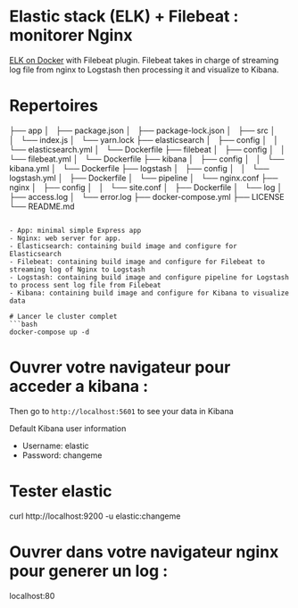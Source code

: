 # Elastic stack (ELK) + Filebeat : monitorer Nginx

[ELK on Docker](https://github.com/deviantony/docker-elk) with Filebeat plugin. Filebeat takes in charge of streaming log file from nginx to Logstash then processing it and visualize to Kibana.

# Repertoires
├── app
│   ├── package.json
│   ├── package-lock.json
│   ├── src
│   │   └── index.js
│   └── yarn.lock
├── elasticsearch
│   ├── config
│   │   └── elasticsearch.yml
│   └── Dockerfile
├── filebeat
│   ├── config
│   │   └── filebeat.yml
│   └── Dockerfile
├── kibana
│   ├── config
│   │   └── kibana.yml
│   └── Dockerfile
├── logstash
│   ├── config
│   │   └── logstash.yml
│   ├── Dockerfile
│   └── pipeline
│       └── nginx.conf
├── nginx
│   ├── config
│   │   └── site.conf
│   ├── Dockerfile
│   └── log
│       ├── access.log
│       └── error.log
├── docker-compose.yml
├── LICENSE
└── README.md
```

- App: minimal simple Express app
- Nginx: web server for app.
- Elasticsearch: containing build image and configure for Elasticsearch
- Filebeat: containing build image and configure for Filebeat to streaming log of Nginx to Logstash
- Logstash: containing build image and configure pipeline for Logstash to process sent log file from Filebeat
- Kibana: containing build image and configure for Kibana to visualize data

# Lancer le cluster complet
```bash
docker-compose up -d
```

# Ouvrer votre navigateur pour acceder a kibana :
Then go to `http://localhost:5601` to see your data in Kibana

Default Kibana user information
- Username: elastic
- Password: changeme


# Tester elastic
curl http://localhost:9200 -u elastic:changeme

# Ouvrer dans votre navigateur nginx pour generer un log :
localhost:80